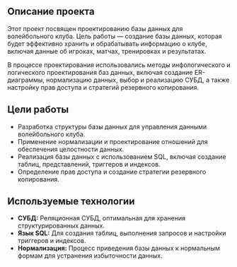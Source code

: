 ## Описание проекта

Этот проект посвящен проектированию базы данных для волейбольного клуба. Цель работы — создание базы данных, которая будет эффективно хранить и обрабатывать информацию о клубе, включая данные об игроках, матчах, тренировках и результатах.

В процессе проектирования использовались методы инфологического и логического проектирования баз данных, включая создание ER-диаграммы, нормализацию данных, выбор и реализацию СУБД, а также настройку прав доступа и стратегий резервного копирования.

## Цели работы

- Разработка структуры базы данных для управления данными волейбольного клуба.
- Применение нормализации и проектирование отношений для обеспечения целостности данных.
- Реализация базы данных с использованием SQL, включая создание таблиц, представлений, триггеров и индексов.
- Определение прав доступа и создание стратегии резервного копирования.

## Используемые технологии

- **СУБД:** Реляционная СУБД, оптимальная для хранения структурированных данных.
- **Язык SQL:** Для создания таблиц, выполнения запросов и настройки триггеров и индексов.
- **Нормализация:** Процесс приведения базы данных к нормальным формам для устранения избыточности данных.

